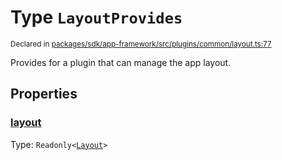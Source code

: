# Type `LayoutProvides`
<sub>Declared in [packages/sdk/app-framework/src/plugins/common/layout.ts:77](https://github.com/dxos/dxos/blob/4cb70f94e/packages/sdk/app-framework/src/plugins/common/layout.ts#L77)</sub>


Provides for a plugin that can manage the app layout.

## Properties
### [layout](https://github.com/dxos/dxos/blob/4cb70f94e/packages/sdk/app-framework/src/plugins/common/layout.ts#L78)
Type: <code>Readonly&lt;[Layout](/api/@dxos/app-framework/types/Layout)&gt;</code>





